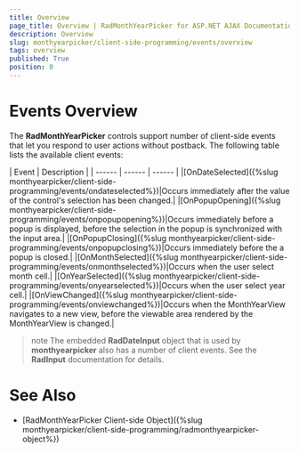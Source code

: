 ```yaml
---
title: Overview
page_title: Overview | RadMonthYearPicker for ASP.NET AJAX Documentation
description: Overview
slug: monthyearpicker/client-side-programming/events/overview
tags: overview
published: True
position: 0
---
```


# Events Overview


The **RadMonthYearPicker** controls support number of client-side events that let you respond to user actions without postback. The following table lists the available client events:


| Event | Description |
| ------ | ------ | ------ |
|[OnDateSelected]({%slug monthyearpicker/client-side-programming/events/ondateselected%})|Occurs immediately after the value of the control's selection has been changed.|
|[OnPopupOpening]({%slug monthyearpicker/client-side-programming/events/onpopupopening%})|Occurs immediately before a popup is displayed, before the selection in the popup is synchronized with the input area.|
|[OnPopupClosing]({%slug monthyearpicker/client-side-programming/events/onpopupclosing%})|Occurs immediately before the a popup is closed.|
|[OnMonthSelected]({%slug monthyearpicker/client-side-programming/events/onmonthselected%})|Occurs when the user select month cell.|
|[OnYearSelected]({%slug monthyearpicker/client-side-programming/events/onyearselected%})|Occurs when the user select year cell.|
|[OnViewChanged]({%slug monthyearpicker/client-side-programming/events/onviewchanged%})|Occurs when the MonthYearView navigates to a new view, before the viewable area rendered by the MonthYearView is changed.|


>note The embedded **RadDateInput** object that is used by **monthyearpicker** also has a number of client events. See the **RadInput** documentation for details.
>



# See Also

 * [RadMonthYearPicker Client-side Object]({%slug monthyearpicker/client-side-programming/radmonthyearpicker-object%})
